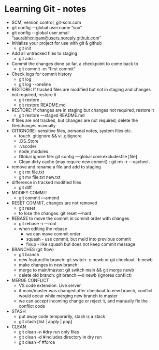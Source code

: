 
Learning Git - notes
============================
* SCM, version control, git-scm.com 
* git config —global user.name “snx”
* git config --global user.email “saurabhcnigam@users.noreply.github.com”
* Initialize your project for use with git & github
    * git init
* Add all untracked files to staging
    * git add .
* Commit the changes done so far, a checkpoint to come back to
    * git commit -m “first commit”
* Check logs for commit history
    * git log
    * git log --oneline  
* RESTORE: If tracked files are modified but not in staging and changes not required, restore it
    * git restore .
    * git restore README.md
* RESTORE: If changes are in staging but changes not required, restore it
    * git restore —staged README.md
* If files are not tracked, but changes are not required, delete the file/changes manually.
* GITIGNORE- sensitive files, personal notes, system files etc.
    * touch .gitignore && vi .gitignore
    * .DS_Store
    * .vscode/
    * node_modules
    * Global ignore file: git config —global core.excludesfile [file]
    * Clean dirty cache (may require new commit) : git rm -r —cached .
* remove and rename a file and add  to staging
    * git rm file.txt
    * git mv file.txt new.txt
* difference in tracked modified files 
    * git diff
* MODIFY COMMIT
    * git commit —amend
* RESET COMMIT, changes are not removed
    * git reset <commit to point HEAD to>
    * to lose the changes: git reset —hard <commit to point HEAD to>
* REBASE to move the commit in commit order with changes
    * git rebase -i —root
    * when editing the rebase 
        * we can move commit order
        * squash - use commit, but meld into previous commit
        * fixup - like squash but does not keep commit message
* BRANCHES (git flow)
    * git branch
    * new feature/fix branch: git switch -c newb or git checkout -b newb
    * make changes in new branch
    * merge to main/master: git switch main && git merge newb
    * delete old branch: git branch —d newb (ignores conflict)
* MERGE CONFLICT
    * VS code extension: Live server
    * if main/master was changed after checkout to new branch, conflict would occur while merging new branch to master
    * we can accept incoming change or reject it, and manually fix the conflict code
* STASH
    * put away code temporarily, stash is a stack
    * git stash [list | apply | pop]
* CLEAN
    * git clean -n #dry run only files
    * git clean -d #includes directory in dry run
    * git clean -f #force
